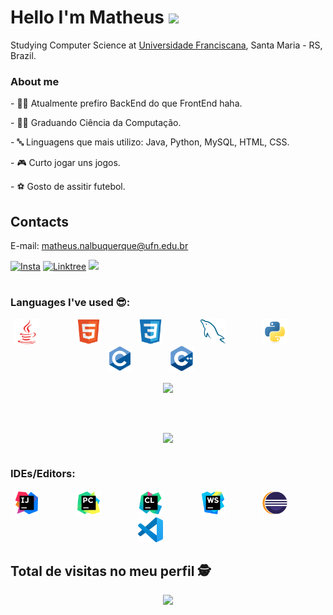 
# Hello I'm Matheus <img src="https://raw.githubusercontent.com/iampavangandhi/iampavangandhi/master/gifs/Hi.gif" width="30px"></h2>

<p>Studying Computer Science at  <a href="https://www.ufn.edu.br/site/">Universidade Franciscana</a>,  Santa Maria - RS, Brazil.</p>

### About me
<div style="display: inline_block">
<p> - 👨‍💻 Atualmente prefiro BackEnd do que FrontEnd haha. </p>
<p> - 👨‍🎓 Graduando Ciência da Computação. </p>
<p> - 🔤 Linguagens que mais utilizo: Java, Python, MySQL, HTML, CSS. </p>
<p> - 🎮 Curto jogar uns jogos. </p>
<p> - ⚽️ Gosto de assitir futebol. </p>
</div>

## Contacts
E-mail: matheus.nalbuquerque@ufn.edu.br
<p>
	<a href="https://www.instagram.com/matheus_nogueira.a/" target="_blank"><img alt="Insta" src="https://img.shields.io/badge/Instagram-EA4C89?style=for-the-badge&logo=Instagram&logoColor=white" /></a> 
	<a href="https://matheusnogueira.netlify.app/" target="_blank"><img alt="Linktree" src="https://img.shields.io/badge/LinkTree-FFFFFF?style=for-the-badge&logo=LinkTree&logoColor=green" /></a> 
	<a href="https://www.linkedin.com/in/matheus-nogueira-albuquerque-14abb5275/" target="_blank"><img src="https://img.shields.io/badge/-LinkedIn-%230077B5?style=for-the-badge&logo=linkedin&logoColor=white" target="_blank"></a>
</p>

# <h3>Languages ​​I've used 😎:</h3>

<div align="center">
    <img height="40" src="https://raw.githubusercontent.com/devicons/devicon/master/icons/java/java-plain.svg">
    &nbsp;&nbsp;&nbsp;&nbsp;&nbsp;&nbsp;&nbsp;&nbsp;&nbsp;&nbsp;&nbsp;&nbsp;&nbsp;
    <img height="40" src="https://raw.githubusercontent.com/devicons/devicon/master/icons/html5/html5-original.svg">
    &nbsp;&nbsp;&nbsp;&nbsp;&nbsp;&nbsp;&nbsp;&nbsp;&nbsp;&nbsp;&nbsp;&nbsp;&nbsp;
    <img height="40" src="https://raw.githubusercontent.com/devicons/devicon/master/icons/css3/css3-original.svg">
    &nbsp;&nbsp;&nbsp;&nbsp;&nbsp;&nbsp;&nbsp;&nbsp;&nbsp;&nbsp;&nbsp;&nbsp;&nbsp;
    <img height="40" src="https://raw.githubusercontent.com/devicons/devicon/master/icons/mysql/mysql-original.svg">
     &nbsp;&nbsp;&nbsp;&nbsp;&nbsp;&nbsp;&nbsp;&nbsp;&nbsp;&nbsp;&nbsp;&nbsp;&nbsp;
    <img height="40" src="https://github.com/devicons/devicon/blob/master/icons/python/python-original.svg">
     &nbsp;&nbsp;&nbsp;&nbsp;&nbsp;&nbsp;&nbsp;&nbsp;&nbsp;&nbsp;&nbsp;&nbsp;&nbsp;
    <img height="40" src="https://github.com/devicons/devicon/blob/master/icons/c/c-original.svg?short_path=d0841f2">
     &nbsp;&nbsp;&nbsp;&nbsp;&nbsp;&nbsp;&nbsp;&nbsp;&nbsp;&nbsp;&nbsp;&nbsp;&nbsp;
    <img height="40" src="https://github.com/devicons/devicon/blob/master/icons/cplusplus/cplusplus-original.svg">
     &nbsp;&nbsp;&nbsp;&nbsp;&nbsp;&nbsp;&nbsp;&nbsp;&nbsp;&nbsp;&nbsp;&nbsp;&nbsp;
    
</div>

<p align="center">
  <a href="#">
  </a>
  <a href="#">
    <img align="center" width="450" src="dev.gif" />
  </a>
</p>
</br>
</br>
<p align="center">
  <a href="https://github.com/anuraghazra/github-readme-stats">
    <img
      align="center"
      src="https://github-readme-stats.vercel.app/api/top-langs/?username=Nogz04&layout=compact&langs_count=7&theme=dracula"
    />
  </a>
  
</p>



# <h3>IDEs/Editors:</h3>
<div align="center">
    <img height="40" src="https://github.com/devicons/devicon/blob/master/icons/intellij/intellij-original.svg">
    &nbsp;&nbsp;&nbsp;&nbsp;&nbsp;&nbsp;&nbsp;&nbsp;&nbsp;&nbsp;&nbsp;&nbsp;&nbsp;
    <img height="40" src="https://github.com/devicons/devicon/blob/master/icons/pycharm/pycharm-original.svg">
    &nbsp;&nbsp;&nbsp;&nbsp;&nbsp;&nbsp;&nbsp;&nbsp;&nbsp;&nbsp;&nbsp;&nbsp;&nbsp;
    <img height="40" src="https://github.com/devicons/devicon/blob/master/icons/clion/clion-original.svg">
     &nbsp;&nbsp;&nbsp;&nbsp;&nbsp;&nbsp;&nbsp;&nbsp;&nbsp;&nbsp;&nbsp;&nbsp;&nbsp;
    <img height="40" src="https://github.com/devicons/devicon/blob/master/icons/webstorm/webstorm-original.svg">
     &nbsp;&nbsp;&nbsp;&nbsp;&nbsp;&nbsp;&nbsp;&nbsp;&nbsp;&nbsp;&nbsp;&nbsp;&nbsp;
    <img height="40" src="https://github.com/devicons/devicon/blob/master/icons/eclipse/eclipse-original.svg">
    &nbsp;&nbsp;&nbsp;&nbsp;&nbsp;&nbsp;&nbsp;&nbsp;&nbsp;&nbsp;&nbsp;&nbsp;&nbsp;
    <img height="40" src="https://github.com/devicons/devicon/blob/master/icons/vscode/vscode-original.svg">
     &nbsp;&nbsp;&nbsp;&nbsp;&nbsp;&nbsp;&nbsp;&nbsp;&nbsp;&nbsp;&nbsp;&nbsp;&nbsp;
    
</div>

<p align="center"> 

 ## Total de visitas no meu perfil :detective: <br>
 <p align="center"> 
   <img alingn="center" src="https://profile-counter.glitch.me/Nogz04/count.svg" />
 </p>

</p>


